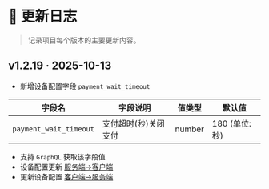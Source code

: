 # 🧾 更新日志

> 记录项目每个版本的主要更新内容。

## v1.2.19 · 2025-10-13

- 新增设备配置字段 `payment_wait_timeout`

| 字段名                    | 字段说明        | 值类型    | 默认值         |
|------------------------|-------------|--------|-------------|
| `payment_wait_timeout` | 支付超时(秒)关闭支付 | number | 180 (单位: 秒) |

- 支持 `GraphQL` 获取该字段值
- 设备配置更新 [服务端->客户端](/mqtt/subscribe/machine.config.push)
- 更新设备配置 [客户端->服务端](/mqtt/publish/machine.config.put)
